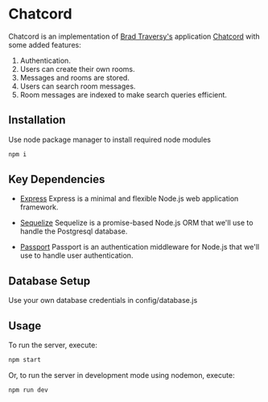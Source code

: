 # Chatcord

Chatcord is an implementation of [Brad Traversy's](https://github.com/bradtraversy) application [Chatcord](https://github.com/bradtraversy/chatcord) with some added features:
1. Authentication.
2. Users can create their own rooms.
3. Messages and rooms are stored.
4. Users can search room messages.
5. Room messages are indexed to make search queries efficient.

## Installation

Use node package manager to install required node modules

```bash
npm i
```

## Key Dependencies

- [Express](https://expressjs.com/)  Express is a minimal and flexible Node.js web application framework.

- [Sequelize](https://sequelize.org/) Sequelize is a promise-based Node.js ORM that we'll use to handle the Postgresql database.

- [Passport](http://www.passportjs.org/) Passport is an authentication middleware for Node.js that we'll use to handle user authentication.

## Database Setup

Use your own database credentials in config/database.js

## Usage

To run the server, execute:

```bash
npm start
```

Or, to run the server in development mode using nodemon, execute:

```bash
npm run dev
```




